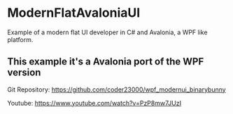 # ModernFlatAvaloniaUI

Example of a modern flat UI developer in C# and Avalonia, a WPF like platform.

## This example it's a Avalonia port of the WPF version 

Git Repository: https://github.com/coder23000/wpf_modernui_binarybunny

Youtube: https://www.youtube.com/watch?v=PzP8mw7JUzI
